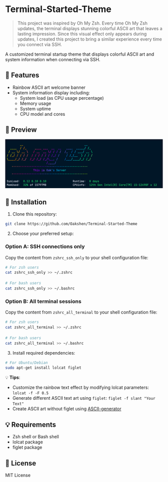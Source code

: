 # Terminal-Started-Theme

> This project was inspired by Oh My Zsh. Every time Oh My Zsh updates, the terminal displays stunning colorful ASCII art that leaves a lasting impression. Since this visual effect only appears during updates, I created this project to bring a similar experience every time you connect via SSH.

A customized terminal startup theme that displays colorful ASCII art and system information when connecting via SSH.

## 🌟 Features

- Rainbow ASCII art welcome banner
- System information display including:
    - System load (as CPU usage percentage)
    - Memory usage
    - System uptime
    - CPU model and cores

## 📸 Preview

![Preview](Pic.png)

## 🚀 Installation

1. Clone this repository:
```bash
git clone https://github.com/Oakshen/Terminal-Started-Theme
```

2. Choose your preferred setup:

### Option A: SSH connections only
Copy the content from `zshrc_ssh_only` to your shell configuration file:
```bash
# For zsh users
cat zshrc_ssh_only >> ~/.zshrc

# For bash users
cat zshrc_ssh_only >> ~/.bashrc
```

### Option B: All terminal sessions
Copy the content from `zshrc_all_terminal` to your shell configuration file:
```bash
# For zsh users
cat zshrc_all_terminal >> ~/.zshrc

# For bash users
cat zshrc_all_terminal >> ~/.bashrc
```

3. Install required dependencies:
```bash
# For Ubuntu/Debian
sudo apt-get install lolcat figlet
```

💡 **Tips**: 
- Customize the rainbow text effect by modifying lolcat parameters: `lolcat -f -F 0.5`
- Generate different ASCII text art using `figlet`: `figlet -f slant "Your Text"`
- Create ASCII art without figlet using [ASCII-generator](https://github.com/vietnh1009/ASCII-generator)

## 💡 Requirements

- Zsh shell or Bash shell
- lolcat package
- figlet package

## 📄 License

MIT License

